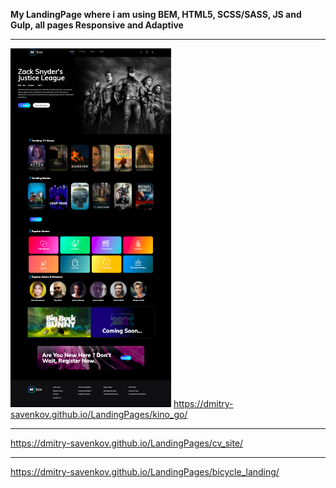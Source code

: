 **My LandingPage where i am using BEM, HTML5, SCSS/SASS, JS and Gulp, all pages Responsive and Adaptive**

* * *
![alt text](screen/kinogo.png "")​
https://dmitry-savenkov.github.io/LandingPages/kino_go/
* * *
https://dmitry-savenkov.github.io/LandingPages/cv_site/
* * *
https://dmitry-savenkov.github.io/LandingPages/bicycle_landing/
